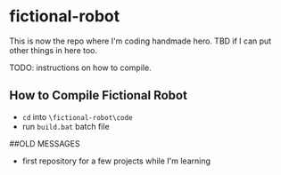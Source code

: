 # fictional-robot
This is now the repo where I'm coding handmade hero. TBD if I can put other things in here too.

TODO: instructions on how to compile.
## How to Compile Fictional Robot
* `cd` into `\fictional-robot\code`
* run `build.bat` batch file

##OLD MESSAGES
* first repository for a few projects while I'm learning
